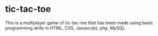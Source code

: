 # tic-tac-toe
This is a multiplayer game of tic-tac-toe that has been made using basic programming skills in HTML, CSS, Javascript, php, MySQL
